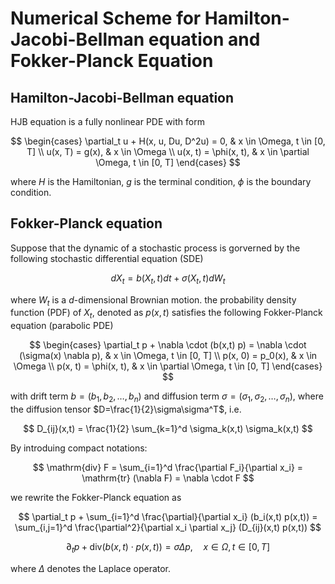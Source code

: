 
# Numerical Scheme for Hamilton-Jacobi-Bellman equation and Fokker-Planck Equation


## Hamilton-Jacobi-Bellman equation

HJB equation is a fully nonlinear PDE with form

$$
\begin{cases}
    \partial_t u + H(x, u, Du, D^2u) = 0, & x \in \Omega, t \in [0, T] \\
    u(x, T) = g(x), & x \in \Omega \\
    u(x, t) = \phi(x, t), & x \in \partial \Omega, t \in [0, T]
\end{cases}
$$



where $H$ is the Hamiltonian, $g$ is the terminal condition, $\phi$ is the boundary condition.



## Fokker-Planck equation

Suppose that the dynamic of a stochastic process is gorverned by the following stochastic differential equation (SDE)

$$
dX_t = b(X_t,t) dt + \sigma(X_t,t) dW_t
$$

where $W_t$ is a $d$-dimensional Brownian motion. the probability density function (PDF) of $X_t$, denoted as $p(x,t)$ satisfies the following Fokker-Planck equation (parabolic PDE)

$$
\begin{cases}   
    \partial_t p + \nabla \cdot (b(x,t) p) = \nabla \cdot (\sigma(x) \nabla p), & x \in \Omega, t \in [0, T] \\
    p(x, 0) = p_0(x), & x \in \Omega \\
    p(x, t) = \phi(x, t), & x \in \partial \Omega, t \in [0, T]
\end{cases}
$$

with drift term $b = (b_1,b_2,\ldots,b_n)$ and diffusion term $\sigma = (\sigma_1,\sigma_2,\ldots,\sigma_n)$, where the diffusion tensor $D=\frac{1}{2}\sigma\sigma^T$, i.e.

$$
D_{ij}(x,t) = \frac{1}{2} \sum_{k=1}^d \sigma_k(x,t) \sigma_k(x,t)
$$

By introduing compact notations:

$$
\mathrm{div} F = \sum_{i=1}^d \frac{\partial F_i}{\partial x_i} = \mathrm{tr} (\nabla F) = \nabla \cdot F
$$

we rewrite the Fokker-Planck equation as


$$
\partial_t p + \sum_{i=1}^d \frac{\partial}{\partial x_i} (b_i(x,t) p(x,t)) = \sum_{i,j=1}^d \frac{\partial^2}{\partial x_i \partial x_j} (D_{ij}(x,t) p(x,t))
$$

$$
        \partial_t p + \mathrm{div} (b(x,t)\cdot p(x,t)) = \sigma \Delta p, \quad x \in \Omega, t \in [0, T] 
$$

where $\Delta$ denotes the Laplace operator.


